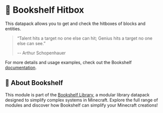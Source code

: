 # 🎯 Bookshelf Hitbox

This datapack allows you to get and check the hitboxes of blocks and entities.

> “Talent hits a target no one else can hit; Genius hits a target no one else can see.”
>
> -- Arthur Schopenhauer

For more details and usage examples, check out the Bookshelf [documentation](https://docs.mcbookshelf.dev/en/latest/modules/hitbox.html).


## 📖 About Bookshelf

This module is part of the [Bookshelf Library](https://docs.mcbookshelf.dev/en/latest/index.html), a modular library datapack designed to simplify complex systems in Minecraft. Explore the full range of modules and discover how Bookshelf can simplify your Minecraft creations!
